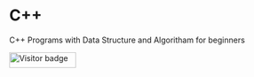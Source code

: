 # C++
C++ Programs with Data Structure and Algoritham for beginners
<div id="badges">
  <img src="https://api.visitorbadge.io/api/visitors?path=jaydattpatel%2FCPP-with-DSA&label=Visitors&labelColor=%23720026&countColor=%23ffae00" alt="Visitor badge" width="120" height="28"/>
</div>
